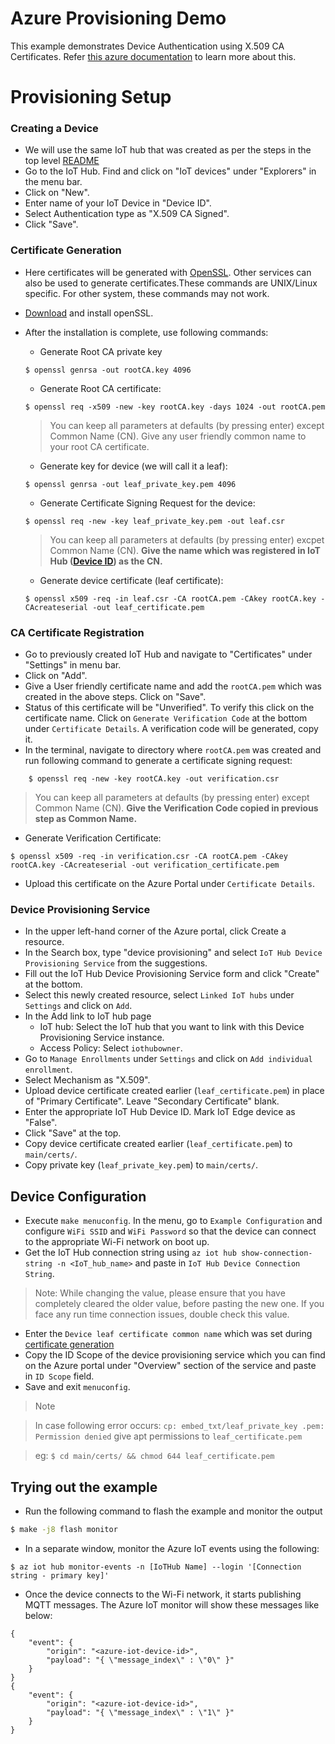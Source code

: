 # Azure Provisioning Demo

This example demonstrates Device Authentication using X.509 CA Certificates. Refer [this azure documentation](https://docs.microsoft.com/en-us/azure/iot-hub/iot-hub-x509ca-overview) to learn more about this.

# Provisioning Setup

### Creating a Device

- We will use the same IoT hub that was created as per the steps in the top level [README](../../README.md#setting-up-azure-iot-hub)
- Go to the IoT Hub. Find and click on "IoT devices" under "Explorers" in the menu bar.
- Click on "New".
- Enter name of your IoT Device in "Device ID".
- Select Authentication type as "X.509 CA Signed".
- Click "Save".


### Certificate Generation
<a name="cert-gen"></a>

- Here certificates will be generated with [OpenSSL](https://www.openssl.org/). Other services can also be used to generate certificates.These commands are UNIX/Linux specific. For other system, these commands may not work.
- [Download](https://www.openssl.org/source/) and install openSSL.
- After the installation is complete, use following commands:
	- Generate Root CA private key

	```
	$ openssl genrsa -out rootCA.key 4096
	```
	- Generate Root CA certificate:

	```
	$ openssl req -x509 -new -key rootCA.key -days 1024 -out rootCA.pem
	```
	> You can keep all parameters at defaults (by pressing enter) except Common Name (CN). Give any user friendly common name to your root CA certificate.
	
	- Generate key for device (we will call it a leaf):
	
	```
	$ openssl genrsa -out leaf_private_key.pem 4096
	```
	- Generate Certificate Signing Request for the device:

	```
	$ openssl req -new -key leaf_private_key.pem -out leaf.csr
	```
	> You can keep all parameters at defaults (by pressing enter) excpet Common Name (CN). **Give the name which was registered in IoT Hub ([Device ID](#creating-a-device)) as the CN.**

	- Generate device certificate (leaf certificate):
	```
	$ openssl x509 -req -in leaf.csr -CA rootCA.pem -CAkey rootCA.key -CAcreateserial -out leaf_certificate.pem
	```

### CA Certificate Registration

- Go to previously created IoT Hub and navigate to "Certificates" under "Settings" in menu bar.
- Click on "Add".
- Give a User friendly certificate name and add the `rootCA.pem` which was created in the above steps. Click on "Save".
- Status of this certificate will be "Unverified". To verify this click on the certificate name. Click on `Generate Verification Code` at the bottom under `Certificate Details`. A verification code will be generated, copy it.
- In the terminal, navigate to directory where `rootCA.pem` was created and run following command to generate a certificate signing request:

```
	$ openssl req -new -key rootCA.key -out verification.csr
```
> You can keep all parameters at defaults (by pressing enter) except Common Name (CN). **Give the Verification Code copied in previous step as Common Name.**

- Generate Verification Certificate:

```
$ openssl x509 -req -in verification.csr -CA rootCA.pem -CAkey rootCA.key -CAcreateserial -out verification_certificate.pem
```
- Upload this certificate on the Azure Portal under `Certificate Details`.

### Device Provisioning Service

- In the upper left-hand corner of the Azure portal, click Create a resource.
- In the Search box, type "device provisioning" and select `IoT Hub Device Provisioning Service` from the suggestions.
- Fill out the IoT Hub Device Provisioning Service form and click "Create" at the bottom.
- Select this newly created resource, select `Linked IoT hubs` under `Settings` and click on `Add`.
- In the Add link to IoT hub page
	- IoT hub: Select the IoT hub that you want to link with this Device Provisioning Service instance.
   - Access Policy: Select `iothubowner`.
- Go to `Manage Enrollments` under `Settings` and click on `Add individual enrollment`.
- Select Mechanism as "X.509".
- Upload device certificate created earlier (`leaf_certificate.pem`) in place of "Primary Certificate". Leave "Secondary Certificate" blank.
- Enter the appropriate IoT Hub Device ID. Mark IoT Edge device as "False".
- Click "Save" at the top.
- Copy device certificate created earlier (`leaf_certificate.pem`) to `main/certs/`.
- Copy private key (`leaf_private_key.pem`) to `main/certs/`.

## Device Configuration

- Execute `make menuconfig`. In the menu, go to `Example Configuration` and configure `WiFi SSID` and `WiFi Password` so that the device can connect to the appropriate Wi-Fi network on boot up.
- Get the IoT Hub connection string using `az iot hub show-connection-string -n <IoT_hub_name>` and paste in `IoT Hub Device Connection String`.

> Note: While changing the value, please ensure that you have completely cleared the older value, before pasting the new one. If you face any run time connection issues, double check this value.

- Enter the `Device leaf certificate common name` which was set during [certificate generation](#certificate-generation)
- Copy the ID Scope of the device provisioning service which you can find on the Azure portal under "Overview" section of the service and paste in `ID Scope` field.
- Save and exit `menuconfig`.

> Note

> In case following error occurs:
> `cp: embed_txt/leaf_private_key
> .pem: Permission denied`
> give apt permissions to `leaf_certificate.pem` 

> eg: `$ cd main/certs/ && chmod 644 leaf_certificate.pem` 

## Trying out the example

- Run the following command to flash the example and monitor the output

``` bash
$ make -j8 flash monitor
```

- In a separate window, monitor the Azure IoT events using the following:

```
$ az iot hub monitor-events -n [IoTHub Name] --login '[Connection string - primary key]'
```

- Once the device connects to the Wi-Fi network, it starts publishing MQTT messages. The Azure IoT monitor will show these messages like below:

```
{
    "event": {
        "origin": "<azure-iot-device-id>",
        "payload": "{ \"message_index\" : \"0\" }"
    }
}
{
    "event": {
        "origin": "<azure-iot-device-id>",
        "payload": "{ \"message_index\" : \"1\" }"
    }
}

```